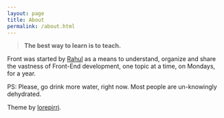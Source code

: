 ```yaml
---
layout: page
title: About
permalink: /about.html
---
```


> **The best way to learn is to teach.**

Front was started by [Rahul](http://rahulxsharma.com) as a means to understand, organize and share the vastness of Front-End development, one topic at a time, on Mondays, for a year.

PS: Please, go drink more water, right now. Most people are un-knowingly dehydrated.

Theme by [lorepirri](https://github.com/lorepirri/cayman-blog).
